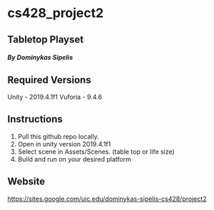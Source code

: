 # cs428_project2
## Tabletop Playset
##### By Dominykas Sipelis

## Required Versions
Unity - 2019.4.1f1
Vuforia - 9.4.6

## Instructions
1. Pull this github repo locally.
2. Open in unity version 2019.4.1f1
3. Select scene in Assets/Scenes. (table top or life size)
4. Build and run on your desired platform

## Website
https://sites.google.com/uic.edu/dominykas-sipelis-cs428/project2
